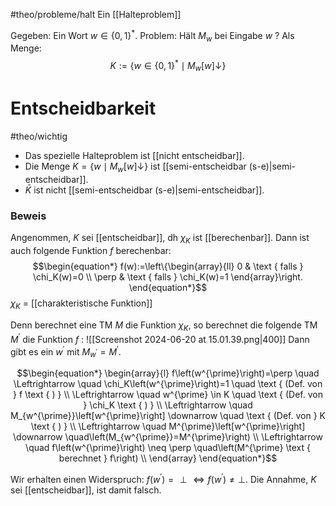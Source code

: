 #theo/probleme/halt 
Ein [[Halteproblem]]


Gegeben: Ein Wort $w \in\{0,1\}^*$.
Problem: Hält $M_w$ bei Eingabe $w$ ?
Als Menge:
$$\begin{equation*}
K:=\left\{w \in\{0,1\}^* \mid M_w[w] \downarrow\right\}
\end{equation*}$$


# Entscheidbarkeit
#theo/wichtig 
- Das spezielle Halteproblem ist [[nicht entscheidbar]].
- Die Menge $K=\left\{w \mid M_w[w] \downarrow\right\}$ ist [[semi-entscheidbar (s-e)|semi-entscheidbar]].
- $\bar{K}$ ist nicht [[semi-entscheidbar (s-e)|semi-entscheidbar]].

### Beweis
Angenommen, $K$ sei [[entscheidbar]], dh $\chi_K$ ist [[berechenbar]]. Dann ist auch folgende Funktion $f$ berechenbar:
$$\begin{equation*}
f(w):=\left\{\begin{array}{ll}
0 & \text { falls } \chi_K(w)=0 \\
\perp & \text { falls } \chi_K(w)=1
\end{array}\right.
\end{equation*}$$
$\chi_K$ =  [[charakteristische Funktion]]


Denn berechnet eine TM $M$ die Funktion $\chi_K$, so berechnet die folgende TM $M^{\prime}$ die Funktion $f$ :
![[Screenshot 2024-06-20 at 15.01.39.png|400]]
Dann gibt es ein $w^{\prime}$ mit $M_{w^{\prime}}=M^{\prime}$.

$$\begin{equation*}
\begin{array}{l}
f\left(w^{\prime}\right)=\perp \quad \Leftrightarrow \quad \chi_K\left(w^{\prime}\right)=1 \quad \text { (Def. von } f \text { ) } \\
\Leftrightarrow \quad w^{\prime} \in K \quad \text { (Def. von } \chi_K \text { ) } \\
\Leftrightarrow \quad M_{w^{\prime}}\left[w^{\prime}\right] \downarrow \quad \text { (Def. von } K \text { ) } \\
\Leftrightarrow \quad M^{\prime}\left[w^{\prime}\right] \downarrow \quad\left(M_{w^{\prime}}=M^{\prime}\right) \\
\Leftrightarrow \quad f\left(w^{\prime}\right) \neq \perp \quad\left(M^{\prime} \text { berechnet } f\right) \\
\end{array}
\end{equation*}$$

Wir erhalten einen Widerspruch: 
$f\left(w^{\prime}\right)=\perp \Leftrightarrow f\left(w^{\prime}\right) \neq \perp$. Die Annahme, $K$ sei [[entscheidbar]], ist damit falsch.



